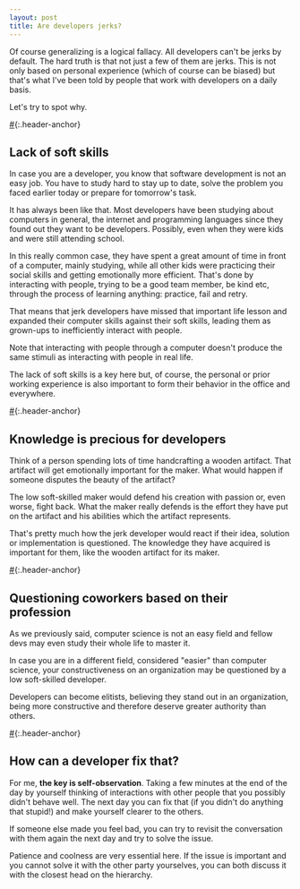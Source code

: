 ```yaml
---
layout: post
title: Are developers jerks?
---
```


Of course generalizing is a logical fallacy. All developers can't be jerks by default.
The hard truth is that not just a few of them are jerks. This is not only based on personal
experience (which of course can be biased) but that's what I've been told by people that work
with developers on a daily basis.

Let's try to spot why.

[#](#lack-of-soft-skills){:.header-anchor}

## Lack of soft skills

In case you are a developer, you know that software development is not an easy job. You have
to study hard to stay up to date, solve the problem you faced earlier today or prepare
for tomorrow's task.

It has always been like that. Most developers have been studying about computers in general,
the internet and programming languages since they found out they want to be developers.
Possibly, even when they were kids and were still attending school.

In this really common case, they have spent a great amount of time in front of a computer,
mainly studying, while all other kids were practicing their social skills and getting
emotionally more efficient. That's done by interacting with people, trying to be a good
team member, be kind etc, through the process of learning anything: practice, fail and retry.

That means that jerk developers have missed that important life lesson and expanded their
computer skills against their soft skills, leading them as grown-ups to inefficiently
interact with people.

Note that interacting with people through a computer doesn't produce the same stimuli as
interacting with people in real life.

The lack of soft skills is a key here but, of course, the personal or prior working
experience is also important to form their behavior in the office and everywhere.

[#](#knowledge-is-precious-for-developers){:.header-anchor}

## Knowledge is precious for developers

Think of a person spending lots of time handcrafting a wooden artifact. That artifact will get
emotionally important for the maker. What would happen if someone disputes the beauty of the
artifact?

The low soft-skilled maker would defend his creation with passion or, even worse, fight back.
What the maker really defends is the effort they have put on the artifact and his abilities
which the artifact represents.

That's pretty much how the jerk developer would react if their idea, solution or implementation
is questioned. The knowledge they have acquired is important for them, like the wooden artifact
for its maker.

[#](#questioning-coworkers-based-on-their-profession){:.header-anchor}

## Questioning coworkers based on their profession

As we previously said, computer science is not an easy field and fellow devs may even study
their whole life to master it.

In case you are in a different field, considered "easier" than computer science,
your constructiveness on an organization may be questioned by a low soft-skilled developer.

Developers can become elitists, believing they stand out in an organization, being more
constructive and therefore deserve greater authority than others.

[#](#how-can-a-developer-fix-that){:.header-anchor}

## How can a developer fix that?

For me, **the key is self-observation**. Taking a few minutes at the end of the day by yourself
thinking of interactions with other people that you possibly didn't behave well.
The next day you can fix that (if you didn't do anything that stupid!) and make yourself
clearer to the others.

If someone else made you feel bad, you can try to revisit the conversation with them again the
next day and try to solve the issue.

Patience and coolness are very essential here. If the issue is important and you cannot solve
it with the other party yourselves, you can both discuss it with the closest head on the
hierarchy.
